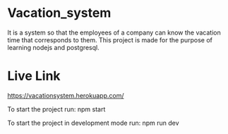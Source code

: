 # Vacation_system
It is a system so that the employees of a company can know the vacation time that corresponds to them. This project is made for the purpose of learning nodejs and postgresql.

# Live Link

https://vacationsystem.herokuapp.com/


To start the project run:
  npm start

To start the project in development mode run:
  npm run dev
